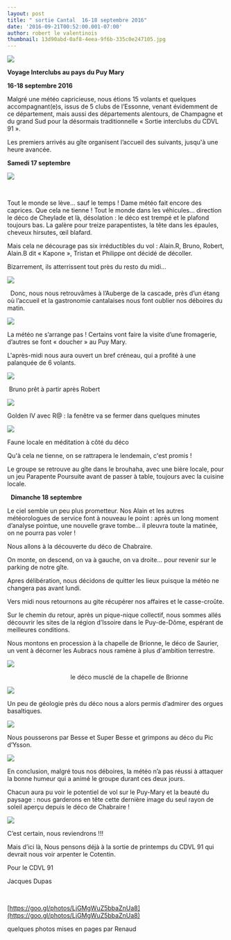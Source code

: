 ```yaml
---
layout: post
title: " sortie Cantal  16-18 septembre 2016"
date: '2016-09-21T00:52:00.001-07:00'
author: robert le valentinois
thumbnail: 13d90abd-0af8-4eea-9f6b-335c0e247105.jpg
---
```

[![](2c6e0ebf-f19c-4eb0-95ad-bcc6633609de.jpg)](1ea933a2-bc22-4e82-9a8b-8431488f03ce.jpg)
  

**Voyage Interclubs au pays du Puy Mary**

**16-18 septembre 2016**

  

  

Malgré une météo capricieuse, nous étions 15 volants et quelques accompagnant(e)s, issus de 5 clubs de l’Essonne, venant évidemment de ce département, mais aussi des départements alentours, de Champagne et du grand Sud pour la désormais traditionnelle «&nbsp;Sortie interclubs du CDVL 91&nbsp;».

Les premiers arrivés au gîte organisent l’accueil des suivants, jusqu'à une heure avancée.

  

  

**Samedi 17 septembre**

[![](7c2c2290-39b2-47e4-8a07-9c250522b727.jpg)](b068fc20-80c1-4aed-b7b6-c8597afe3ad1.jpg)

**&nbsp;** &nbsp;

Tout le monde se lève… sauf le temps&nbsp;! Dame météo fait encore des caprices. Que cela ne tienne&nbsp;! Tout le monde dans les véhicules... direction le déco de Cheylade et là, désolation&nbsp;: le déco est trempé et le plafond toujours bas. La galère pour treize parapentistes, la tête dans les épaules, cheveux hirsutes, œil blafard.

Mais cela ne décourage pas six irréductibles du vol&nbsp;: Alain.R, Bruno, Robert, Alain.B dit «&nbsp;Kapone&nbsp;», Tristan et Philippe ont décidé de décoller.

Bizarrement, ils atterrissent tout près du resto du midi…

[![](3ab9672a-0f11-4cc3-8e88-149fcb071271.jpg)](b46ee5a3-f65d-4385-bb0c-c86805f56f76.jpg)

  

**&nbsp;** Donc, nous nous retrouvâmes à l’Auberge de la cascade, près d’un étang où l’accueil et la gastronomie cantalaises nous font oublier nos déboires du matin.&nbsp;

  

  

[![](0b6b8c7d-f533-4523-9813-b841ee990a27.jpg)](1a675086-cd90-4a9a-8acf-73349bfb5d44.jpg)

  

  

  

La météo ne s’arrange pas&nbsp;! Certains vont faire la visite d’une fromagerie, d’autres se font «&nbsp;doucher&nbsp;» au Puy Mary.

L'après-midi nous aura ouvert un bref créneau, qui a profité à une palanquée de 6 volants.
  
  

  

[![](6c191b28-9bd6-4096-85ad-554941d4cb91.jpg)](6c191b28-9bd6-4096-85ad-554941d4cb91.jpg)
  

&nbsp;Bruno prêt à partir après Robert

  

[![](d8859932-2976-4234-ae9a-f6d939cb6bac.jpg)](d8859932-2976-4234-ae9a-f6d939cb6bac.jpg)

Golden IV avec R@&nbsp;: la fenêtre va se fermer dans quelques minutes

  

[![](52ec956c-283e-402f-b562-2e920a96529b.jpg)](52ec956c-283e-402f-b562-2e920a96529b.jpg)

Faune locale en méditation à côté du déco

Qu'à cela ne tienne, on se rattrapera le lendemain, c'est promis !
  

  

  

Le groupe se retrouve au gîte dans le brouhaha, avec une bière locale, pour un jeu Parapente Poursuite avant de passer à table, toujours avec la cuisine locale.
  

  

&nbsp; **Dimanche 18 septembre**

Le ciel semble un peu plus prometteur. Nos Alain et les autres météorologues de service font à nouveau le point&nbsp;: après un long moment d’analyse pointue, une nouvelle grave tombe… il pleuvra toute la matinée, on ne pourra pas voler&nbsp;!

Nous allons à la découverte du déco de Chabraire.&nbsp;

  

On monte, on descend, on va à gauche, on va droite... pour revenir sur le parking de notre gîte.

Apres délibération, nous décidons de quitter les lieux puisque la météo ne changera pas avant lundi.

Vers midi nous retournons au gite récupérer nos affaires et le casse-croûte.&nbsp;

Sur le chemin du retour, après un pique-nique collectif, nous sommes allés découvrir les sites de la région d’Issoire dans le Puy-de-Dôme, espérant de meilleures conditions.

Nous montons en procession à la chapelle de Brionne, le déco de Saurier, un vent à décorner les Aubracs nous ramène à plus d'ambition terrestre.&nbsp;&nbsp;

[![](6a6c1398-1acb-4521-a33a-e32f01a50529.jpg)](afc0a179-148f-436b-a5dc-b2a38f7a47a9.jpg)

&nbsp; &nbsp; &nbsp; &nbsp; &nbsp; &nbsp; &nbsp; &nbsp; &nbsp; &nbsp; &nbsp; &nbsp; &nbsp; &nbsp; &nbsp; &nbsp; &nbsp; &nbsp;&nbsp; le déco musclé de la chapelle de Brionne

  

[![](20161748-f27a-442a-905f-e3d79bebf2b7.jpg)](c9fd5a18-3bed-4d63-b86b-26c222afa32f.jpg)
  
  

Un peu de géologie près du déco nous a alors permis d’admirer des orgues basaltiques.

  

[![](b6f74d97-3540-4fa8-ad39-3e38fc52adc7.jpg)](98ccf142-0016-4dad-a7ec-6fce26ac166f.jpg)

  

  
  

  

Nous pousserons par Besse et Super Besse et grimpons au déco du Pic d’Ysson.

  

[![](a94684a9-dea6-4afd-8253-7ced627281e4.jpg)](ef2c7e49-7044-48cc-9fbd-bbf9a3a54169.jpg)
  

  

  

  

En conclusion, malgré tous nos déboires, la météo n’a pas réussi à attaquer la bonne humeur qui a animé le groupe durant ces deux jours.

Chacun aura pu voir le potentiel de vol sur le Puy-Mary et la beauté du paysage&nbsp;: nous garderons en tête cette dernière image du seul rayon de soleil aperçu depuis le déco de Chabraire&nbsp;!

  

[![](549fdba3-17bc-4bb5-9181-ddc7b2bf0ae7.jpg)](1c71c8fe-8bc5-48a0-861c-1678b765dfc6.jpg)
  

C’est certain, nous reviendrons&nbsp;!!!

Mais d’ici là, Nous pensons déjà à la sortie de printemps du CDVL 91 qui devrait nous voir arpenter le Cotentin.

  

Pour le CDVL 91

Jacques Dupas  

&nbsp;

[https://goo.gl/photos/LjGMgWuZ5bbaZnUa8](https://goo.gl/photos/LjGMgWuZ5bbaZnUa8)

  

quelques photos mises en pages par Renaud  
  

&nbsp;  
  

 &nbsp;
  

